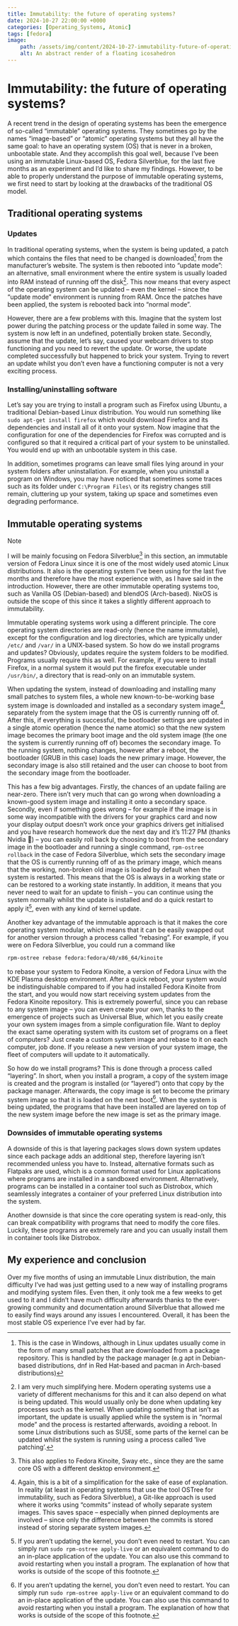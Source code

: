```yaml
---
title: Immutability: the future of operating systems?
date: 2024-10-27 22:00:00 +0000
categories: [Operating_Systems, Atomic]
tags: [fedora]
image: 
    path: /assets/img/content/2024-10-27-immutability-future-of-operating-systems/cover.jpg
    alt: An abstract render of a floating icosahedron
---
```


# Immutability: the future of operating systems?

A recent trend in the design of operating systems has been the emergence of so-called “immutable” operating systems. They sometimes go by the names “image-based” or “atomic” operating systems but they all have the same goal: to have an operating system (OS) that is never in a broken, unbootable state. And they accomplish this goal well, because I’ve been using an immutable Linux-based OS, Fedora Silverblue, for the last five months as an experiment and I’d like to share my findings. However, to be able to properly understand the purpose of immutable operating systems, we first need to start by looking at the drawbacks of the traditional OS model.

## Traditional operating systems

### Updates

In traditional operating systems, when the system is being updated, a patch which contains the files that need to be changed is downloaded[^1] from the manufacturer’s website. The system is then rebooted into “update mode”: an alternative, small environment where the entire system is usually loaded into RAM instead of running off the disk[^2]. This now means that every aspect of the operating system can be updated – even the kernel – since the “update mode” environment is running from RAM. Once the patches have been applied, the system is rebooted back into “normal mode”.

However, there are a few problems with this. Imagine that the system lost power during the patching process or the update failed in some way. The system is now left in an undefined, potentially broken state. Secondly, assume that the update, let’s say, caused your webcam drivers to stop functioning and you need to revert the update. Or worse, the update completed successfully but happened to brick your system. Trying to revert an update whilst you don’t even have a functioning computer is not a very exciting process.

[^1]: This is the case in Windows, although in Linux updates usually come in the form of many small patches that are downloaded from a package repository. This is handled by the package manager (e.g apt in Debian-based distributions, dnf in Red Hat-based and pacman in Arch-based distributions)

[^2]: I am very much simplifying here. Modern operating systems use a variety of different mechanisms for this and it can also depend on what is being updated. This would usually only be done when updating key processes such as the kernel. When updating something that isn’t as important, the update is usually applied while the system is in “normal mode” and the process is restarted afterwards, avoiding a reboot. In some Linux distributions such as SUSE, some parts of the kernel can be updated whilst the system is running using a process called ‘live patching’.

### Installing/uninstalling software

Let’s say you are trying to install a program such as Firefox using Ubuntu, a traditional Debian-based Linux distribution. You would run something like `sudo apt-get install firefox` which would download Firefox and its dependencies and install all of it onto your system. Now imagine that the configuration for one of the dependencies for Firefox was corrupted and is configured so that it required a critical part of your system to be uninstalled. You would end up with an unbootable system in this case.

In addition, sometimes programs can leave small files lying around in your system folders after uninstallation. For example, when you uninstall a program on Windows, you may have noticed that sometimes some traces such as its folder under `C:\Program Files\` or its registry changes still remain, cluttering up your system, taking up space and sometimes even degrading performance.

## Immutable operating systems

> [!NOTE]  
> I will be mainly focusing on Fedora Silverblue[^3] in this section, an immutable version of Fedora Linux since it is one of the most widely used atomic Linux distributions. It also is the operating system I’ve been using for the last five months and therefore have the most experience with, as I have said in the introduction. However, there are other immutable operating systems too, such as Vanilla OS (Debian-based) and blendOS (Arch-based). NixOS is outside the scope of this since it takes a slightly different approach to immutability.
>
> [^3]:This also applies to Fedora Kinoite, Sway etc., since they are the same core OS with a different desktop environment.

Immutable operating systems work using a different principle. The core operating system directories are read-only (hence the name immutable), except for the configuration and log directories, which are typically under `/etc/` and `/var/` in a UNIX-based system. So how do we install programs and updates? Obviously, updates require the system folders to be modified. Programs usually require this as well. For example, if you were to install Firefox, in a normal system it would put the firefox executable under `/usr/bin/`, a directory that is read-only on an immutable system.

When updating the system, instead of downloading and installing many small patches to system files, a whole new known-to-be-working base system image is downloaded and installed as a secondary system image[^4], separately from the system image that the OS is currently running off of. After this, if everything is successful, the bootloader settings are updated in a single atomic operation (hence the name atomic) so that the new system image becomes the primary boot image and the old system image (the one the system is currently running off of) becomes the secondary image. To the running system, nothing changes, however after a reboot, the bootloader (GRUB in this case) loads the new primary image. However, the secondary image is also still retained and the user can choose to boot from the secondary image from the bootloader.

This has a few big advantages. Firstly, the chances of an update failing are near-zero. There isn’t very much that can go wrong when downloading a known-good system image and installing it onto a secondary space. Secondly, even if something goes wrong – for example if the image is in some way incompatible with the drivers for your graphics card and now your display output doesn’t work once your graphics drivers get initialised and you have research homework due the next day and it’s 11:27 PM (thanks Nvidia 🙂) – you can easily roll back by choosing to boot from the secondary image in the bootloader and running a single command, `rpm-ostree rollback` in the case of Fedora Silverblue, which sets the secondary image that the OS is currently running off of as the primary image, which means that the working, non-broken old image is loaded by default when the system is restarted. This means that the OS is always in a working state or can be restored to a working state instantly. In addition, it means that you never need to wait for an update to finish – you can continue using the system normally whilst the update is installed and do a quick restart to apply it[^5], even with any kind of kernel update.

Another key advantage of the immutable approach is that it makes the core operating system modular, which means that it can be easily swapped out for another version through a process called “rebasing”. For example, if you were on Fedora Silverblue, you could run a command like

``` bash
rpm-ostree rebase fedora:fedora/40/x86_64/kinoite
```

to rebase your system to Fedora Kinoite, a version of Fedora Linux with the KDE Plasma desktop environment. After a quick reboot, your system would be indistinguishable compared to if you had installed Fedora Kinoite from the start, and you would now start receiving system updates from the Fedora Kinoite repository. This is extremely powerful, since you can rebase to any system image – you can even create your own, thanks to the emergence of projects such as Universal Blue, which let you easily create your own system images from a simple configuration file. Want to deploy the exact same operating system with its custom set of programs on a fleet of computers? Just create a custom system image and rebase to it on each computer, job done. If you release a new version of your system image, the fleet of computers will update to it automatically.

So how do we install programs? This is done through a process called “layering”. In short, when you install a program, a copy of the system image is created and the program is installed (or “layered”) onto that copy by the package manager. Afterwards, the copy image is set to become the primary system image so that it is loaded on the next boot[^5]. When the system is being updated, the programs that have been installed are layered on top of the new system image before the new image is set as the primary image.

[^4]: Again, this is a bit of a simplification for the sake of ease of explanation. In reality (at least in operating systems that use the tool OSTree for immutability, such as Fedora Silverblue), a Git-like approach is used where it works using “commits” instead of wholly separate system images. This saves space – especially when pinned deployments are involved – since only the difference between the commits is stored instead of storing separate system images.

[^5]: If you aren’t updating the kernel, you don’t even need to restart. You can simply run `sudo rpm-ostree apply-live` or an equivalent command to do an in-place application of the update. You can also use this command to avoid restarting when you install a program. The explanation of how that works is outside of the scope of this footnote.

### Downsides of immutable operating systems

A downside of this is that layering packages slows down system updates since each package adds an additional step, therefore layering isn’t recommended unless you have to. Instead, alternative formats such as Flatpaks are used, which is a common format used for Linux applications where programs are installed in a sandboxed environment. Alternatively, programs can be installed in a container tool such as Distrobox, which seamlessly integrates a container of your preferred Linux distribution into the system.

Another downside is that since the core operating system is read-only, this can break compatibility with programs that need to modify the core files. Luckily, these programs are extremely rare and you can usually install them in container tools like Distrobox.

## My experience and conclusion

Over my five months of using an immutable Linux distribution, the main difficulty I’ve had was just getting used to a new way of installing programs and modifying system files. Even then, it only took me a few weeks to get used to it and I didn’t have much difficulty afterwards thanks to the ever-growing community and documentation around Silverblue that allowed me to easily find ways around any issues I encountered. Overall, it has been the most stable OS experience I’ve ever had by far.